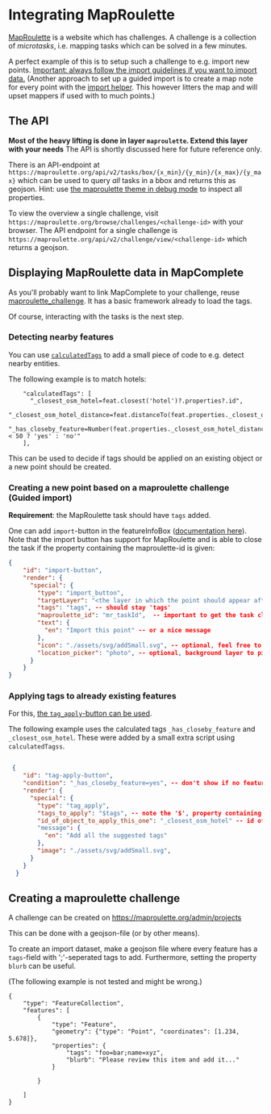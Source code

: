 # Integrating MapRoulette

[MapRoulette](https://www.maproulette.org/) is a website which has challenges. A challenge is a collection of _microtasks_, i.e. mapping
tasks which can be solved in a few minutes.

A perfect example of this is to setup such a challenge to e.g. import new points. [Important: always follow the import guidelines if you want to import data.](https://wiki.openstreetmap.org/wiki/Import/Guidelines)
(Another approach to set up a guided import is to create a map note for every point with the [import helper](https://mapcomplete.osm.be/import_helper). This however litters the map and will upset mappers if used with to much points.)

## The API

**Most of the heavy lifting is done in layer `maproulette`. Extend this layer with your needs**
The API is shortly discussed here for future reference only.

There is an API-endpoint at `https://maproulette.org/api/v2/tasks/box/{x_min}/{y_min}/{x_max}/{y_max}` which can be used
to query _all_ tasks in a bbox and returns this as geojson. Hint:
use [the maproulette theme in debug mode](https://mapcomplete.osm.be/maproulette?debug=true) to inspect all properties.

To view the overview a single challenge, visit `https://maproulette.org/browse/challenges/<challenge-id>` with your
browser.
The API endpoint for a single challenge is `https://maproulette.org/api/v2/challenge/view/<challenge-id>` which returns a
geojson.

## Displaying MapRoulette data in MapComplete

As you'll probably want to link MapComplete to your challenge, reuse [maproulette_challenge](Docs/Layers/maproulette_challenge.md).
It has a basic framework already to load the tags.

Of course, interacting with the tasks is the next step.

### Detecting nearby features

You can use [`calculatedTags`](./Docs/CalculatedTags.md) to add a small piece of code to e.g. detect nearby entities.

The following example is to match hotels:

```
    "calculatedTags": [
      "_closest_osm_hotel=feat.closest('hotel')?.properties?.id",
      "_closest_osm_hotel_distance=feat.distanceTo(feat.properties._closest_osm_hotel)",
      "_has_closeby_feature=Number(feat.properties._closest_osm_hotel_distance) < 50 ? 'yes' : 'no'"
    ], 
```

This can be used to decide if tags should be applied on an existing object or a new point should be created.


### Creating a new point based on a maproulette challenge (Guided import)

**Requirement**: the MapRoulette task should have `tags` added.

One can add `import`-button in the featureInfoBox ([documentation here](./Docs/SpecialRenderings.md#importbutton)).
Note that the import button has support for MapRoulette and is able to close the task if the property containing the maproulette-id is given:

```json
{
    "id": "import-button",
    "render": {
      "special": {
        "type": "import_button",
        "targetLayer": "<the layer in which the point should appear afterwards>",
        "tags": "tags", -- should stay 'tags'
        "maproulette_id": "mr_taskId",  -- important to get the task closed
        "text": {
          "en": "Import this point" -- or a nice message
        },
        "icon": "./assets/svg/addSmall.svg", -- optional, feel free to change
        "location_picker": "photo", -- optional, background layer to pinpoint the hotel
      }
    }
}
```


### Applying tags to already existing features

For this, [the `tag_apply`-button can be used](./Docs/SpecialRenderings.md#tagapply).

The following example uses the calculated tags `_has_closeby_feature` and `_closest_osm_hotel`. These were added by a small extra script using `calculatedTagss`.

```json

 {
    "id": "tag-apply-button",
    "condition": "_has_closeby_feature=yes", -- don't show if no feature to add to
    "render": {
      "special": {
        "type": "tag_apply",
        "tags_to_apply": "$tags", -- note the '$', property containing the tags
        "id_of_object_to_apply_this_one": "_closest_osm_hotel" -- id of the feature to add those tags to
        "message": {
          "en": "Add all the suggested tags"
        },
        "image": "./assets/svg/addSmall.svg",
      }
    }
  }

```

## Creating a maproulette challenge

A challenge can be created on https://maproulette.org/admin/projects

This can be done with a geojson-file (or by other means).

To create an import dataset, make a geojson file where every feature has a `tags`-field with ';'-seperated tags to add.
Furthermore, setting the property `blurb` can be useful.


(The following example is not tested and might be wrong.)

```
{
    "type": "FeatureCollection",
    "features": [
        {
            "type": "Feature",
            "geometry": {"type": "Point", "coordinates": [1.234, 5.678]},
            "properties": {
                "tags": "foo=bar;name=xyz",
                "blurb": "Please review this item and add it..."
            }
        
        }
    
    ] 
}

```
